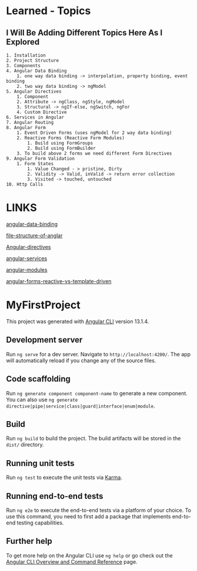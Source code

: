 # Learned - Topics

## I Will Be Adding Different Topics Here As I Explored
```
1. Installation
2. Project Structure
3. Components
4. Angular Data Binding
    1. one way data binding -> interpolation, property binding, event binding
    2. two way data binding -> ngModel
5. Angular Directives
    1. Component
    2. Attribute -> ngClass, ngStyle, ngModel
    3. Structural -> ngIf-else, ngSwitch, ngFor
    4. Custom Directive
6. Services in Angular
7. Angular Routing
8. Angular Form
    1. Event Driven Forms (uses ngModel for 2 way data binding)
    2. Reactive Forms (Reactive Form Modules)
        1. Build using FormGroups
        2. Build using FormBuilder
    3. To build above 2 forms we need different Form Directives
9. Angular Form Validation
    1. Form States
        1. Value Changed - > pristine, Dirty
        2. Validity -> Valid, inValid -> return error collection
        3. Visited -> touched, untouched
10. Http Calls

```

# LINKS

[angular-data-binding](https://www.tektutorialshub.com/angular/angular-data-binding/#:~:text=Summary-,What%20is%20Angular%20Data%20Binding,many%20uses%20of%20data%20binding.)

[file-structure-of-anglar](https://angular.io/guide/file-structure) 

[Angular-directives](https://www.tektutorialshub.com/angular/angular-directives/#ngstyle)

[angular-services](https://angular.io/guide/architecture-services)

[angular-modules](https://angular.io/guide/architecture-modules)

[angular-forms-reactive-vs-template-driven](https://angular.io/guide/forms-overview)













# MyFirstProject

This project was generated with [Angular CLI](https://github.com/angular/angular-cli) version 13.1.4.

## Development server

Run `ng serve` for a dev server. Navigate to `http://localhost:4200/`. The app will automatically reload if you change any of the source files.

## Code scaffolding

Run `ng generate component component-name` to generate a new component. You can also use `ng generate directive|pipe|service|class|guard|interface|enum|module`.

## Build

Run `ng build` to build the project. The build artifacts will be stored in the `dist/` directory.

## Running unit tests

Run `ng test` to execute the unit tests via [Karma](https://karma-runner.github.io).

## Running end-to-end tests

Run `ng e2e` to execute the end-to-end tests via a platform of your choice. To use this command, you need to first add a package that implements end-to-end testing capabilities.

## Further help

To get more help on the Angular CLI use `ng help` or go check out the [Angular CLI Overview and Command Reference](https://angular.io/cli) page.
